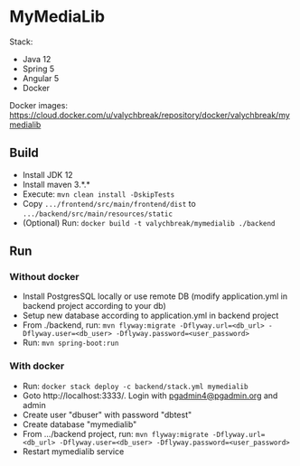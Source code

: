 # MyMediaLib

Stack:
 - Java 12
 - Spring 5
 - Angular 5
 - Docker
 
Docker images: https://cloud.docker.com/u/valychbreak/repository/docker/valychbreak/mymedialib

## Build

 - Install JDK 12
 - Install maven 3.\*.\*
 - Execute: ```mvn clean install -DskipTests```
 - Copy ```.../frontend/src/main/frontend/dist``` to ```.../backend/src/main/resources/static```
 - (Optional) Run: ```docker build -t valychbreak/mymedialib ./backend```
 
## Run

### Without docker
 - Install PostgresSQL locally or use remote DB (modify application.yml in backend project according to your db)
 - Setup new database according to application.yml in backend project
 - From ./backend, run: ```mvn flyway:migrate -Dflyway.url=<db_url> -Dflyway.user=<db_user> -Dflyway.password=<user_password>```
 - Run: ```mvn spring-boot:run```
 
### With docker
 - Run: ```docker stack deploy -c backend/stack.yml mymedialib```
 - Goto http://localhost:3333/. Login with pgadmin4@pgadmin.org and admin
 - Create user "dbuser" with password "dbtest"
 - Create database "mymedialib"
 - From .../backend project, run: ```mvn flyway:migrate -Dflyway.url=<db_url> -Dflyway.user=<db_user> -Dflyway.password=<user_password>```
 - Restart mymedialib service

